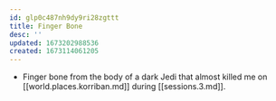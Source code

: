 ```yaml
---
id: glp0c487nh9dy9ri28zgttt
title: Finger Bone
desc: ''
updated: 1673202988536
created: 1673114061205
---
```


- Finger bone from the body of a dark Jedi that almost killed me on [[world.places.korriban.md]] during [[sessions.3.md]].

